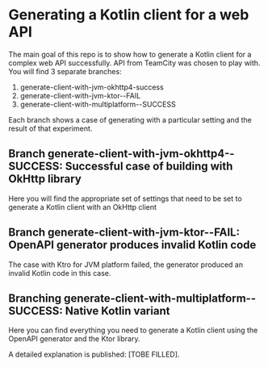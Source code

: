 # Generating a Kotlin client for a web API
The main goal of this repo is to show how to generate a Kotlin client for a complex web API successfully.
API from TeamCity was chosen to play with.
You will find 3 separate branches:
1) generate-client-with-jvm-okhttp4-success
2) generate-client-with-jvm-ktor--FAIL
3) generate-client-with-multiplatform--SUCCESS

Each branch shows a case of generating with a particular setting and the result of that experiment.

## Branch generate-client-with-jvm-okhttp4--SUCCESS: Successful case of building with OkHttp library
Here you will find the appropriate set of settings that need to be set to generate a Kotlin client with an OkHttp client

## Branch generate-client-with-jvm-ktor--FAIL: OpenAPI generator produces invalid Kotlin code
The case with Ktro for JVM platform failed, the generator produced an invalid Kotlin code in this case.

## Branching generate-client-with-multiplatform--SUCCESS: Native Kotlin variant
Here you can find everything you need to generate a Kotlin client using the OpenAPI generator and the Ktor library. 

A detailed explanation is published: [TOBE FILLED].
